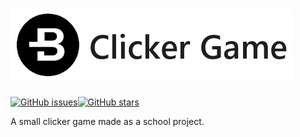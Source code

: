 # ![Bytecoin Clicker Banner](https://github.com/Michar0/bytecoinclicker/blob/master/images/readme-banner.png)

[![GitHub issues](https://img.shields.io/github/issues/Michar0/bytecoinclicker.svg?style=flat-square)](https://github.com/Michar0/bytecoinclicker/issues)[![GitHub stars](https://img.shields.io/github/stars/Michar0/bytecoinclicker.svg?style=flat-square)](https://github.com/Michar0/bytecoinclicker/stargazers)

A small clicker game made as a school project.